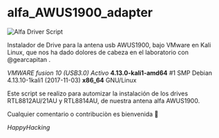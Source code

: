 # alfa_AWUS1900_adapter

![Alfa Driver Script](https://raw.githubusercontent.com/tpxSecurity/alfa_AWUS1900_adapter/master/ALFA_drivers.png)


Instalador de Drive para la antena usb AWUS1900, bajo VMware en Kali Linux, que nos ha dado dolores de cabeza en el laboratorio con @gearcapitan .

*VMWARE fusion 10 (USB3.0) Activo*
**4.13.0-kali1-amd64** #1 SMP Debian 4.13.10-1kali1 (2017-11-03) **x86_64** GNU/Linux


Este script se realizo para automizar la instalación de los drives RTL8812AU/21AU y RTL8814AU, de nuestra antena alfa AWUS1900.

Cualquier comentario o contribuciòn es bienvenida 🚀

_HappyHacking_




